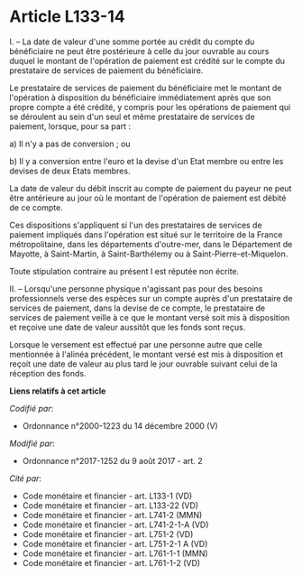 # Article L133-14

I. – La date de valeur d'une somme portée au crédit du compte du bénéficiaire ne peut être postérieure à celle du jour
ouvrable au cours duquel le montant de l'opération de paiement est crédité sur le compte du prestataire de services de
paiement du bénéficiaire.

Le prestataire de services de paiement du bénéficiaire met le montant de l'opération à disposition du bénéficiaire
immédiatement après que son propre compte a été crédité, y compris pour les opérations de paiement qui se déroulent au sein
d'un seul et même prestataire de services de paiement, lorsque, pour sa part :

a) Il n'y a pas de conversion ; ou

b) Il y a conversion entre l'euro et la devise d'un Etat membre ou entre les devises de deux Etats membres.

La date de valeur du débit inscrit au compte de paiement du payeur ne peut être antérieure au jour où le montant de
l'opération de paiement est débité de ce compte.

Ces dispositions s'appliquent si l'un des prestataires de services de paiement impliqués dans l'opération est situé sur le
territoire de la France métropolitaine, dans les départements d'outre-mer, dans le Département de Mayotte, à Saint-Martin, à
Saint-Barthélemy ou à Saint-Pierre-et-Miquelon.

Toute stipulation contraire au présent I est réputée non écrite.

II. – Lorsqu'une personne physique n'agissant pas pour des besoins professionnels verse des espèces sur un compte auprès d'un
prestataire de services de paiement, dans la devise de ce compte, le prestataire de services de paiement veille à ce que le
montant versé soit mis à disposition et reçoive une date de valeur aussitôt que les fonds sont reçus.

Lorsque le versement est effectué par une personne autre que celle mentionnée à l'alinéa précédent, le montant versé est mis
à disposition et reçoit une date de valeur au plus tard le jour ouvrable suivant celui de la réception des fonds.

**Liens relatifs à cet article**

_Codifié par_:

  - Ordonnance n°2000-1223 du 14 décembre 2000 (V)

_Modifié par_:

  - Ordonnance n°2017-1252 du 9 août 2017 - art. 2

_Cité par_:

  - Code monétaire et financier - art. L133-1 (VD)
  - Code monétaire et financier - art. L133-22 (VD)
  - Code monétaire et financier - art. L741-2 (MMN)
  - Code monétaire et financier - art. L741-2-1-A (VD)
  - Code monétaire et financier - art. L751-2 (VD)
  - Code monétaire et financier - art. L751-2-1 A (VD)
  - Code monétaire et financier - art. L761-1-1 (MMN)
  - Code monétaire et financier - art. L761-1-2 (VD)
